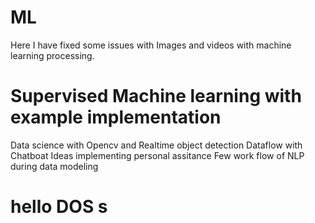 # ML
Here I have fixed some issues with Images and videos with machine learning processing.
# Supervised Machine learning with example implementation 
Data science with Opencv and Realtime object detection 
Dataflow with Chatboat Ideas implementing personal assitance
Few work flow of NLP during data modeling 

#  hello DOS s
